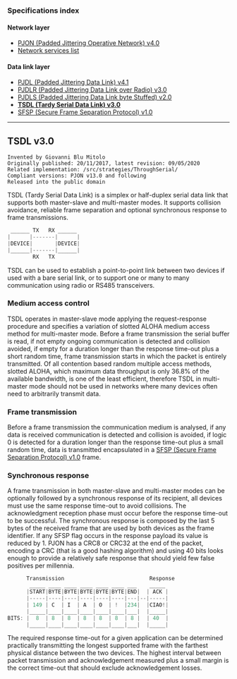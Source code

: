 ### Specifications index

#### Network layer
- [PJON (Padded Jittering Operative Network) v4.0](/specification/PJON-protocol-specification-v4.0.md)
- [Network services list](/specification/PJON-network-services-list.md)
#### Data link layer
- [PJDL (Padded Jittering Data Link) v4.1](/src/strategies/SoftwareBitBang/specification/PJDL-specification-v4.1.md)
- [PJDLR (Padded Jittering Data Link over Radio) v3.0](/src/strategies/OverSampling/specification/PJDLR-specification-v3.0.md)
- [PJDLS (Padded Jittering Data Link byte Stuffed) v2.0](/src/strategies/AnalogSampling/specification/PJDLS-specification-v2.0.md)
- **[TSDL (Tardy Serial Data Link) v3.0](/src/strategies/ThroughSerial/specification/TSDL-specification-v3.0.md)**
- [SFSP (Secure Frame Separation Protocol) v1.0](/specification/SFSP-frame-separation-specification-v1.0.md)

---

## TSDL v3.0
```
Invented by Giovanni Blu Mitolo
Originally published: 20/11/2017, latest revision: 09/05/2020
Related implementation: /src/strategies/ThroughSerial/
Compliant versions: PJON v13.0 and following
Released into the public domain
```
TSDL (Tardy Serial Data Link) is a simplex or half-duplex serial data link that supports both master-slave and multi-master modes. It supports collision avoidance, reliable frame separation and optional synchronous response to frame transmissions.
```cpp  
 ______ TX   RX ______
|      |-------|      |
|DEVICE|       |DEVICE|
|______|-------|______|
        RX   TX
```
TSDL can be used to establish a point-to-point link between two devices if used with a bare serial link, or to support one or many to many communication using radio or RS485 transceivers.  

### Medium access control
TSDL operates in master-slave mode applying the request-response procedure and specifies a variation of slotted ALOHA medium access method for multi-master mode. Before a frame transmission the serial buffer is read, if not empty ongoing communication is detected and collision avoided, if empty for a duration longer than the response time-out plus a short random time, frame transmission starts in which the packet is entirely transmitted. Of all contention based random multiple access methods, slotted ALOHA, which maximum data throughput is only 36.8% of the available bandwidth, is one of the least efficient, therefore TSDL in multi-master mode should not be used in networks where many devices often need to arbitrarily transmit data.

### Frame transmission
Before a frame transmission the communication medium is analysed, if any data is received communication is detected and collision is avoided, if logic 0 is detected for a duration longer than the response time-out plus a small random time, data is transmitted encapsulated in a [SFSP (Secure Frame Separation Protocol) v1.0](/specification/SFSP-frame-separation-specification-v1.0.md) frame.

### Synchronous response
A frame transmission in both master-slave and multi-master modes can be optionally followed by a synchronous response of its recipient, all devices must use the same response time-out to avoid collisions. The acknowledgment reception phase must occur before the response time-out to be successful. The synchronous response is composed by the last 5 bytes of the received frame that are used by both devices as the frame identifier. If any SFSP flag occurs in the response payload its value is reduced by 1. PJON has a CRC8 or CRC32 at the end of the packet, encoding a CRC (that is a good hashing algorithm) and using 40 bits looks enough to provide a relatively safe response that should yield few false positives per millennia.
```cpp  
      Transmission                           Response
       _____ ____ ____ ____ ____ ____ ___    _____
      |START|BYTE|BYTE|BYTE|BYTE|BYTE|END|  | ACK |
      |-----|----|----|----|----|----|---|--|-----|
      | 149 | C  | I  | A  | O  | !  |234|  |CIAO!|
      |_____|____|____|____|____|____|___|  |_____|
BITS: |  8  | 8  | 8  | 8  | 8  | 8  | 8 |  | 40  |
      |_____|____|____|____|____|____|___|  |_____|
```
The required response time-out for a given application can be determined practically transmitting the longest supported frame with the farthest physical distance between the two devices. The highest interval between packet transmission and acknowledgement measured plus a small margin is the correct time-out that should exclude acknowledgement losses.
